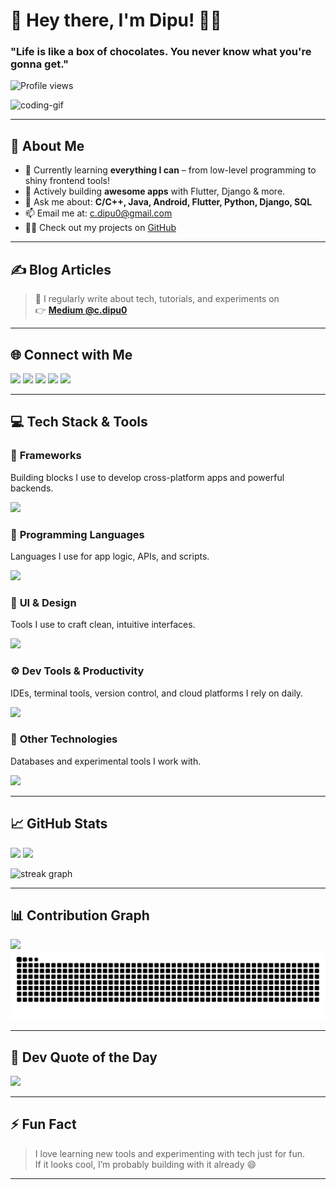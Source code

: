 <h1 align="left">👋 Hey there, I'm Dipu! 👨‍💻</h1>
<h3 align="left">"Life is like a box of chocolates. You never know what you're gonna get."</h3>

<p align="left">
  <img src="https://komarev.com/ghpvc/?username=dipu0&label=Profile%20views&color=0e75b6&style=flat-square" alt="Profile views" />
</p>

<p align="left">
  <img src="https://cdn.dribbble.com/users/1162077/screenshots/5403918/focus-animation.gif" alt="coding-gif" width="400"/>
</p>

---

## 🚀 About Me

- 🌱 Currently learning **everything I can** – from low-level programming to shiny frontend tools!
- 🔭 Actively building **awesome apps** with Flutter, Django & more.
- 💬 Ask me about: **C/C++, Java, Android, Flutter, Python, Django, SQL**
- 📫 Email me at: [c.dipu0@gmail.com](mailto:c.dipu0@gmail.com)
- 👨‍💻 Check out my projects on [GitHub](https://github.com/dipu0)

---

## ✍️ Blog Articles

> 📖 I regularly write about tech, tutorials, and experiments on  
> 👉 [**Medium @c.dipu0**](https://medium.com/@c.dipu0)

---

## 🌐 Connect with Me

<p align="left">
  <a href="https://www.linkedin.com/in/md-asad-chowdhury-dipu-38a618147/" target="_blank"><img src="https://skillicons.dev/icons?i=linkedin" height="40" /></a>
  <a href="https://www.facebook.com/macdipu/" target="_blank"><img src="https://skillicons.dev/icons?i=facebook" height="40" /></a>
  <a href="https://twitter.com/dipu093" target="_blank"><img src="https://skillicons.dev/icons?i=twitter" height="40" /></a>
  <a href="https://instagram.com/c.dipu0" target="_blank"><img src="https://skillicons.dev/icons?i=instagram" height="40" /></a>
  <a href="https://www.youtube.com/channel/UC62q5l3A1P7M6Va7qy-tj6w/featured" target="_blank"><img src="https://skillicons.dev/icons?i=youtube" height="40" /></a>
</p>

---

## 💻 Tech Stack & Tools

### 🧩 **Frameworks**
Building blocks I use to develop cross-platform apps and powerful backends.
<p align="left">
  <img src="https://skillicons.dev/icons?i=flutter,firebase,django" />
</p>

### 🧠 **Programming Languages**
Languages I use for app logic, APIs, and scripts.
<p align="left">
  <img src="https://skillicons.dev/icons?i=dart,java,kotlin,python,c,cpp" />
</p>

### 🎨 **UI & Design**
Tools I use to craft clean, intuitive interfaces.
<p align="left">
  <img src="https://skillicons.dev/icons?i=figma,xd,bootstrap,html,css" />
</p>

### ⚙️ **Dev Tools & Productivity**
IDEs, terminal tools, version control, and cloud platforms I rely on daily.
<p align="left">
  <img src="https://skillicons.dev/icons?i=androidstudio,vscode,git,github,bash,linux,gcp" />
</p>

### 🔧 **Other Technologies**
Databases and experimental tools I work with.
<p align="left">
  <img src="https://skillicons.dev/icons?i=mysql,sqlite,ai" />
</p>

---

## 📈 GitHub Stats

<p align="left">
  <img src="https://github-readme-stats.vercel.app/api?username=dipu0&show_icons=true&theme=dracula&include_all_commits=true&count_private=true" height="160"/>
  <img src="https://github-readme-stats.vercel.app/api/top-langs/?username=dipu0&layout=compact&langs_count=6&theme=dracula" height="160"/>
</p>

<p align="left">
  <img src="https://streak-stats.demolab.com?user=dipu0&locale=en&mode=daily&theme=dark&hide_border=false&border_radius=5&order=3" height="220" alt="streak graph" />
</p>

---

## 📊 Contribution Graph

<p align="left">
  <img src="https://github-profile-summary-cards.vercel.app/api/cards/profile-details?username=dipu0&theme=dracula" />

<img src="https://raw.githubusercontent.com/dipu0/dipu0/output/snake.svg" alt="Snake animation" />
</p>

---

## 💬 Dev Quote of the Day

<p align="left">
  <img src="https://quotes-github-readme.vercel.app/api?type=horizontal&theme=dark" />
</p>

---

## ⚡ Fun Fact

> I love learning new tools and experimenting with tech just for fun.  
> If it looks cool, I’m probably building with it already 😄

---
